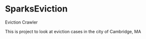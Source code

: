 # SparksEviction
Eviction Crawler

This is project to look at eviction cases in the city of Cambridge, MA
